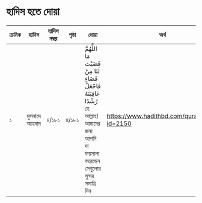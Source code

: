 # হাদিস হতে দোয়া
|ক্রমিক|হাদিস|হাদিস নম্বর|পৃষ্ঠা|দোয়া|অর্থ|রেফারেন্স/লিংক|
|---|---|---|---|---|---|---|
|১|মুসনাদে আহমাদ|৪/১৮১|৪/১৮১|اللَّهُمَّ مَا قَضَيْتَ لَنَا مِنْ قَضَاءٍ فَاجْعَلْ عَاقِبَتَهُ رُشْدًا হে আল্লাহ! আমাদের জন্য আপনি যা ফয়সালা করেছেন সেগুলোর সুন্দর সমাপ্তি দিন|https://www.hadithbd.com/quran/link/?id=2150|
